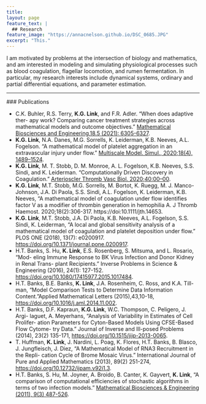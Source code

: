 ```yaml
---
title: 
layout: page
feature_text: |
  ## Research
feature_image: "https://annacnelson.github.io/DSC_0685.JPG"
excerpt: "This."
---
```


I am motivated by problems at the intersection of biology and mathematics, and am interested in modeling and simulating physiological processes such as blood coagulation, flagellar locomotion, and rumen fermentation. In particular, my research interests include dynamical systems, ordinary and partial differential equations, and parameter estimation.
<hr/>
### Publications

* C.K. Buhler, R.S. Terry, **K.G. Link**, and F.R. Adler. “When does adaptive ther- apy work? Comparing cancer treatment strategies across mathematical models and outcome objectives.” [Mathematical Biosciences and Engineering,18.5 (2021): 6305-6327](https://doi.org/10.3934/mbe.2021315).  
* **K.G. Link**, N.A. Danes, M.G. Sorrells, K. Leiderman, K.B. Neeves, A.L. Fogelson. “A mathematical model of platelet aggregation in an extravascular injury under flow.” [Multiscale Model. Simul., 2020;18(4), 1489–1524](https://doi.org/10.1137/20M1317785).
* **K.G. Link**, M. T. Stobb, D. M. Monroe, A. L. Fogelson, K.B. Neeves, S.S. Sindi, and K. Leiderman. “Computationally Driven Discovery in Coagulation.” [Arterioscler Thromb Vasc Biol. 2020;40:00–00](https://doi.org/10.1161/ATVBAHA.120.314648).
* **K.G. Link**, M.T. Stobb, M.G. Sorrells, M. Bortot, K. Ruegg, M. J. Manco- Johnson, J.A. Di Paola, S.S. Sindi, A.L. Fogelson, K. Leiderman, K.B. Neeves, “A mathematical model of coagulation under flow identifies factor V as a modifier of thrombin generation in hemophilia A. J Thromb Haemost. 2020;18(2):306-317. https://doi:10.1111/jth.14653.
* **K.G. Link**, M.T. Stobb, J.A. Di Paola, K.B. Neeves, A.L. Fogelson, S.S. Sindi, K. Leiderman, “A local and global sensitivity analysis of a mathematical model of coagulation and platelet deposition under flow.” PLOS ONE (2018), 13(7): e0200917. https://doi.org/10.1371/journal.pone.0200917.
* H.T. Banks, S. Hu, **K. Link**, E.S. Rosenberg, S. Mitsuma, and L. Rosario, “Mod- eling Immune Response to BK Virus Infection and Donor Kidney in Renal Trans- plant Recipients.” Inverse Problems in Science & Engineering (2016), 24(1): 127-152. https://doi.org/10.1080/17415977.2015.1017484.
* H.T. Banks, B.E. Banks, **K. Link**, J.A. Rosenheim, C. Ross, and K.A. Till- man, “Model Comparison Tests to Determine Data Information Content.”Applied Mathematical Letters (2015),43,10-18, https://doi.org/10.1016/j.aml.2014.11.002.
* H.T. Banks, D.F. Kapraun, **K.G. Link**, W.C. Thompson, C. Peligero, J. Argi- laguet, A. Meyerhans, “Analysis of Variability in Estimates of Cell Prolifer- ation Parameters for Cyton-Based Models Using CFSE-Based Flow Cytome- try Data.” Journal of Inverse and Ill-posed Problems (2014), 23(2) 135-171, https://doi.org/10.1515/jiip-2013-0065. 
* T. Huffman, **K. Link**, J. Nardini, L. Poag, K. Flores, H.T. Banks, B. Blasco, J. Jungfleisch, J. Diez, “A Mathematical Model of RNA3 Recruitment in the Repli- cation Cycle of Brome Mosaic Virus.” International Journal of Pure and Applied Mathematics (2013), 89(2) 251-274, https://doi.org/10.12732/ijpam.v92i1.3.
* H.T. Banks, S. Hu, M. Joyner, A. Broido, B. Canter, K. Gayvert, **K. Link**, “A comparison of computational efficiencies of stochastic algorithms in terms of two infection models.” [Mathematical Biosciences & Engineering (2011), 9(3) 487-526](https://doi.org/10.3934/mbe.2012.9.487).

